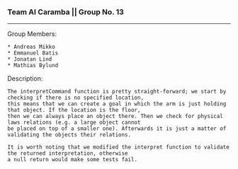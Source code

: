 ### Team AI Caramba || Group No. 13 ###
---
Group Members:

	* Andreas Mikko
	* Emmanuel Batis
	* Jonatan Lind
	* Mathias Bylund
	
Description:

	The interpretCommand function is pretty straight-forward; we start by checking if there is no specified location, 
	this means that we can create a goal in which the arm is just holding that object. If the location is the floor,
	then we can always place an object there. Then we check for physical laws relations (e.g. a large object cannot
	be placed on top of a smaller one). Afterwards it is just a matter of validating the objects their relations.
	
	It is worth noting that we modified the interpret function to validate the returned interpretation, otherwise
	a null return would make some tests fail.
	
